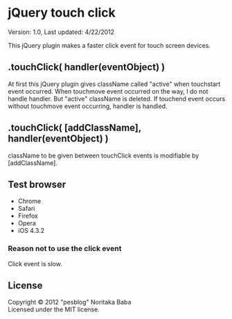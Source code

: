 # jQuery touch click

Version: 1.0, Last updated: 4/22/2012

This jQuery plugin makes a faster click event for touch screen devices.

## .touchClick( handler(eventObject) )

At first this jQuery plugin gives className called "active" when touchstart event occurred.
When touchmove event occurred on the way, I do not handle handler. But "active" className is deleted.
If touchend event occurs without touchmove event occurring, handler is handled.

## .touchClick( [addClassName], handler(eventObject) )

className to be given between touchClick events is modifiable by [addClassName].

## Test browser

- Chrome
- Safari
- Firefox
- Opera
- iOS 4.3.2

### Reason not to use the click event

Click event is slow.

## License

Copyright © 2012 "pesblog" Noritaka Baba   
Licensed under the MIT license.